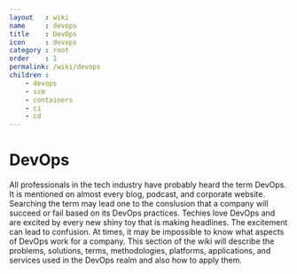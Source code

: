 ```yaml
---
layout   : wiki
name     : devops
title    : DevOps
icon     : devops
category : root
order    : 1
permalink: /wiki/devops
children :
    - devops
    - scm
    - containers
    - ci
    - cd
---
```

# DevOps

All professionals in the tech industry have probably heard the term DevOps. It is mentioned on almost every blog, podcast, and corporate website. Searching the term may lead one to the conslusion that a company will succeed or fail based on its DevOps practices. Techies love DevOps and are excited by every new shiny toy that is making headlines. The excitement can lead to confusion. At times, it may be impossible to know what aspects of DevOps work for a company. This section of the wiki will describe the problems, solutions, terms, methodologies, platforms, applications, and services used in the DevOps realm and also how to apply them.

